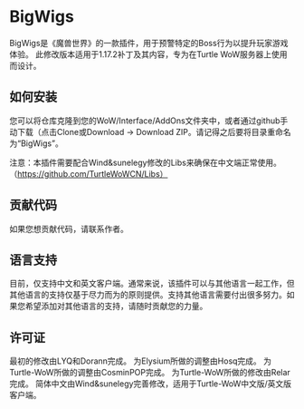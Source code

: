 # BigWigs
BigWigs是《魔兽世界》的一款插件，用于预警特定的Boss行为以提升玩家游戏体验。
此修改版本适用于1.17.2补丁及其内容，专为在Turtle WoW服务器上使用而设计。

## 如何安装
您可以将仓库克隆到您的WoW/Interface/AddOns文件夹中，或者通过github手动下载（点击Clone或Download -> Download ZIP。请记得之后要将目录重命名为“BigWigs”。

注意：本插件需要配合Wind&sunelegy修改的Libs来确保在中文端正常使用。（https://github.com/TurtleWoWCN/Libs）

## 贡献代码
如果您想贡献代码，请联系作者。

## 语言支持
目前，仅支持中文和英文客户端。通常来说，该插件可以与其他语言一起工作，但其他语言的支持仅基于尽力而为的原则提供。支持其他语言需要付出很多努力。如果您希望添加对其他语言的支持，请随时贡献您的力量。

## 许可证
最初的修改由LYQ和Dorann完成。
为Elysium所做的调整由Hosq完成。
为Turtle-WoW所做的调整由CosminPOP完成。
为Turtle-WoW所做的修改由Relar完成。
简体中文由Wind&sunelegy完善修改，适用于Turtle-WoW中文版/英文版客户端。
